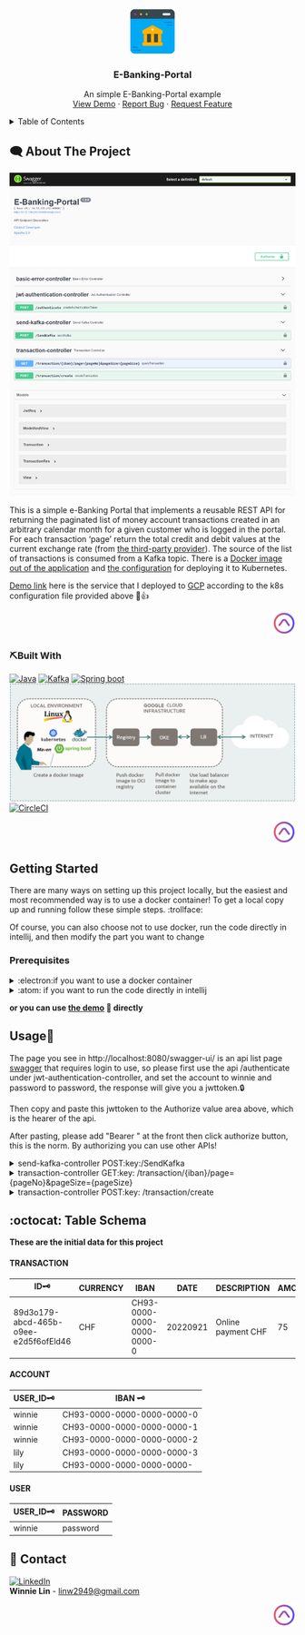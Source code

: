 <a name="readme-top"></a>
<!-- PROJECT LOGO -->
<br />
<div align="center">
    <img src="images/logo.png" alt="Logo" width="80" height="80">
  <h3 align="center">E-Banking-Portal</h3>

  <p align="center">
    An simple E-Banking-Portal example 
    <br />
    <a href="http://34.72.139.232:60000/swagger-ui/#/" target="_blank">View Demo</a>
    ·
    <a href="https://github.com/WinnieLinshi/E-Banking-Portal/issues" target="_blank">Report Bug</a>
    ·
    <a href="https://github.com/WinnieLinshi/E-Banking-Portal/issues" target="_blank">Request Feature</a>
  </p>
</div>

<!-- TABLE OF CONTENTS -->
<details>
  <summary>Table of Contents</summary>
  <ol>
    <li>
      <a href="#:left_speech_bubble:	About The Project">About The Project</a>
      <ul>
        <li><a href=":pick:Built With ">Built With</a></li>
      </ul>
    </li>
    <li>
      <a href="#Getting Started">Getting Started</a>
      <ul>
        <li><a href="#prerequisites">Prerequisites</a></li>
      </ul>
    </li>
    <li><a href="#Usage">Usage</a></li>
    <li><a href="#:octocat: Table Schema">Table Schema</a></li>
    <li><a href="#:iphone:	Contact">Contact</a></li>
  </ol>
</details>

<!-- ABOUT THE PROJECT -->
## :left_speech_bubble:	About The Project

[![Product Name Screen Shot][product-screenshot]](http://34.72.139.232:60000/swagger-ui/#/)

This is a simple e-Banking Portal that implements a reusable REST API for returning the paginated list of money account transactions created in an arbitrary calendar month for a given customer who is logged in the portal. For each transaction ‘page’ return the total credit and debit values at the current exchange rate (from [the third-party provider](https://apilayer.com/marketplace/exchangerates_data-api)). The source of the list of transactions is consumed from a Kafka topic. There is a [Docker image out of the application](https://registry.hub.docker.com/layers/winnie2949/demo/1.4/images/sha256-57cd27716e1203aaada15796c429b3f89264aedc335dbced652a5d7e5fb9c29f?context=explore) and [the configuration](https://github.com/WinnieLinshi/E-Banking-Portal/blob/master/docker-k8s-demo.yaml) for deploying it to Kubernetes.

[Demo link](http://34.72.139.232:60000/swagger-ui/#/) here is the service that I deployed to [GCP](https://cloud.google.com/) according to the k8s configuration file provided above :slightly_smiling_face::+1:

<p align="right"><a href="#readme-top"><img src="images/back.png" alt="back" width="40" height="40"></a></p>

### :pick:Built With 
[![Java][Java]][Java-url]
[![Kafka][Kafka]][Kafka-url]
[![Spring boot][Spring boot]][Spring boot-url]
[![K8s][K8s]][K8s-url]
[![CircleCI][CircleCI]][CircleCI-url]

<p align="right"><a href="#readme-top"><img src="images/back.png" alt="back" width="40" height="40"></a></p>



<!-- GETTING STARTED -->
## Getting Started

There are many ways on setting up this project locally, but the easiest and most recommended way is to use a docker container!
To get a local copy up and running follow these simple steps. :trollface:

Of course, you can also choose not to use docker, run the code directly in intellij, and then modify the part you want to change
### Prerequisites

<details><summary>:electron:if you want to use a docker container</summary>

1. First, you must have [desktop docker.](https://www.docker.com/)
2. Second, download the [docker-compose.yaml](https://github.com/WinnieLinshi/E-Banking-Portal/blob/master/docker-compose.yaml) file of this project.
3. Once the download finished, execute the following commands in the same path of this file to pull docker image and run it.

  ```bash
  docker-compose -f docker-compose.yaml up -d
  ```

Until those 3 container zookeeper, kafka, demo are all Running, you can go to http://localhost:8080/swagger-ui/ see the project running as you can see above.
</details>
<details><summary>:atom:	if you want to run the code directly in intellij </summary>

1. First you have to have [intellij.](https://www.jetbrains.com/idea/download/#section=windows)
2. [Set up kafka zookeeper & kafka server](https://kafka.apache.org/quickstart) stop after step2.
3. pull [this project](https://github.com/WinnieLinshi/E-Banking-Portal) to your local repository.
4. run [DemoApplication.java](https://github.com/WinnieLinshi/E-Banking-Portal/blob/master/src/main/java/com/winnie/demo/DemoApplication.java) in IDE.

</details>

**or you can use [the demo](http://34.72.139.232:60000/swagger-ui/#/) :triangular_flag_on_post: directly**

<!-- USAGE EXAMPLES -->
## Usage:nut_and_bolt:

The page you see in http://localhost:8080/swagger-ui/ is an api list page [swagger](https://swagger.io/) that requires login to use, so please first use the api /authenticate under jwt-authentication-controller, and set the account to winnie and password to password, the response will give you a jwttoken.:lock:

Then copy and paste this jwttoken to the Authorize value area above, which is the hearer of the api.

After pasting, please add "Bearer " at the front then click authorize button, this is the norm.
By authorizing you can use other APIs!
<details>
<summary>send-kafka-controller POST:key:/SendKafka</summary>

This is a simple Kafka producer function.
Request format specification:

```json
{
    "amount": number not null
    "currency": 3 uppercase English letters, that follows [ISO 4217](https://zh.wikipedia.org/wiki/ISO_4217) : Specification for currency and funding code tables, e.g.,"TWD".
    "date": YYYYMMDD, e.g., "20220922"
    "description": no more than 20 letters, e.g.,"Online payment CHF".
    "iban":  no more than 26 letters, e.g.,"CH93-0000-0000-0000-0000-0".
    "id": no more than 40 letters, e.g.,"89d3o179-abcd-465b-o9ee-e2d5f6ofEld46".And id must not be repeated with the previously sent request input!
}
```
The request data will be consumed by kafka of the original service and written to the database.

Response: The content of the message successfully sent to kafka

If Http-code is not 200, it means there are errors in formats, permissions, repetitions, etc.

</details>

<details>
<summary>transaction-controller GET:key: /transaction/{iban}/page={pageNo}&pageSize={pageSize}</summary>
The api that allows the logged in person to view his own account transaction records in the past year.

So, Winnie, who is logged-on in the portal, can only check her own account transaction information.

Response: The query results are sorted from new to old, total credit and debit are converted using the exchange rate on the day of the transaction, and the amount converted is in euros.

If Http-code is not 200, it means there are errors in formats, permissions, etc.

</details>

<details>
<summary>transaction-controller POST:key: /transaction/create
</summary>
Directly adding transaction data here does not pass through the production and consumption of kafka
Request format specification is the same as SendKafka above.


Response: The content of the message successfully added to DB

If Http-code is not 200, it means there are errors in formats, permissions, repetitions, etc.
</details>

<!-- TABLE SCHEMA -->
## :octocat: Table Schema
**These are the initial data for this project**

#### TRANSACTION
| ID:old_key:           | CURRENCY     | IBAN         | DATE     | DESCRIPTION  | AMOUNT |
|--------------|--------------|--------------|----------|--------------|-------|
| 89d3o179-abcd-465b-o9ee-e2d5f6ofEld46 | CHF  | CH93-0000-0000-0000-0000-0 | 20220921 | Online payment CHF | 75    |

#### ACCOUNT
 USER_ID:old_key: | IBAN  :old_key:           |
---------|---------------------------|
| winnie  | CH93-0000-0000-0000-0000-0 |
| winnie  | CH93-0000-0000-0000-0000-1 |
| winnie  | CH93-0000-0000-0000-0000-2 |
| lily    | CH93-0000-0000-0000-0000-3 |
| lily  | CH93-0000-0000-0000-0000- |

#### USER
USER_ID:old_key: | PASSWORD |
---------|----------|
| winnie  | password |
<!-- CONTACT -->
## :iphone:	Contact

 [![LinkedIn][linkedin-shield]][linkedin-url]  
 **Winnie Lin** - [linw2949@gmail.com](mailto:linw2949@gmail.com)


<p align="right"><a href="#readme-top"><img src="images/back.png" alt="back" width="40" height="40"></a></p>

[linkedin-shield]: https://img.shields.io/badge/-LinkedIn-black.svg?style=for-the-badge&logo=linkedin&colorB=555
[linkedin-url]: https://www.linkedin.com/in/winnielin2949/
[product-screenshot]: images/screenshot.png
[Kafka]: https://media.geeksforgeeks.org/wp-content/uploads/20220214105957/SpringBootProducerConsumer.jpg
[Kafka-url]: https://kafka.apache.org/
[Spring boot]: https://www.split.io/wp-content/uploads/2021/05/BLOG-SpringBoot_Docker.png
[Spring boot-url]: https://spring.io/
[Java]: https://miro.medium.com/max/1400/1*vFiGOTV1S8yz0RTIQteTjw.png
[Java-url]: https://start.spring.io/
[K8s]: images/SpringBoot-K8s-diagram.png
[K8s-url]: https://cloud.google.com/
[CircleCI]: https://miro.medium.com/max/1400/1*Q2ru6CvvLq2phvQZ8Da0wA.png
[CircleCI-url]: https://circleci.com/
